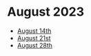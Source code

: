 # August 2023

- [August 14th]('082823.md')
- [August 21st]('082821.md')
- [August 28th]('082823.md')
